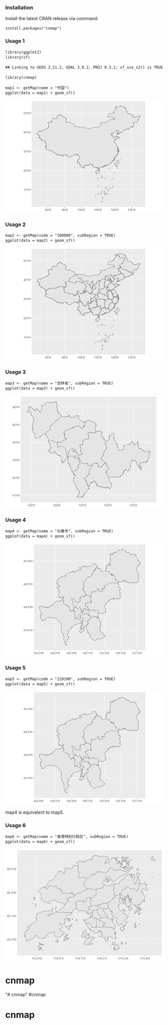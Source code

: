 ### Installation

Install the latest CRAN release via command:

    install.packages("cnmap")

### Usage 1

    library(ggplot2)
    library(sf)

    ## Linking to GEOS 3.11.2, GDAL 3.8.2, PROJ 9.3.1; sf_use_s2() is TRUE

    library(cnmap)

    map1 <- getMap(name = "中国")
    ggplot(data = map1) + geom_sf()

![](readme_files/figure-markdown_strict/unnamed-chunk-2-1.png)

### Usage 2

    map2 <- getMap(code = "100000", subRegion = TRUE) 
    ggplot(data = map2) + geom_sf()

![](readme_files/figure-markdown_strict/unnamed-chunk-3-1.png)

### Usage 3

    map3 <- getMap(name = "吉林省", subRegion = TRUE)
    ggplot(data = map3) + geom_sf()

![](readme_files/figure-markdown_strict/unnamed-chunk-4-1.png)

### Usage 4

    map4 <- getMap(name = "长春市", subRegion = TRUE)
    ggplot(data = map4) + geom_sf()

![](readme_files/figure-markdown_strict/unnamed-chunk-5-1.png)

### Usage 5

    map5 <- getMap(code = "220100", subRegion = TRUE) 
    ggplot(data = map5) + geom_sf()

![](readme_files/figure-markdown_strict/unnamed-chunk-6-1.png)

map4 is equivalent to map5.

### Usage 6

    map6 <- getMap(name = "香港特别行政区", subRegion = TRUE)
    ggplot(data = map6) + geom_sf()

![](readme_files/figure-markdown_strict/unnamed-chunk-7-1.png)
# cnmap
"# cnmap" 
#cnmap
# cnmap
